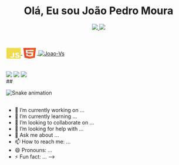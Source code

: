 <h1 align = "center">Olá, Eu sou João Pedro Moura</h1>

<div align="center">
   <a href="https://github.com/JoaoPedroBMoura">
  <img height="150em" src="https://github-readme-stats.vercel.app/api?username=JoaoPedroBMoura&show_icons=true&theme=dark&include_all_commits=true&count_private=true"/>
  <img height="150em" src="https://github-readme-stats.vercel.app/api/top-langs/?username=JoaoPedroBMoura&layout=compact&langs_count=7&theme=dark"/>
</div>

##
 <div style="display: inline_block"><br>
  <img align="center" alt="Joao-Js" height="30" width="40" src="https://raw.githubusercontent.com/devicons/devicon/master/icons/javascript/javascript-plain.svg">
  <img align="center" alt="Joao-HTML" height="30" width="40" src="https://raw.githubusercontent.com/devicons/devicon/master/icons/html5/html5-original.svg">
  <img align ="center" alt = "Joao-Vs" height = "30" width src="https://cdn.jsdelivr.net/gh/devicons/devicon/icons/vscode/vscode-original.svg" />            
 </div>
    
<div> 
<br></br>
  <a href="https://www.instagram.com/jpmoura28/?hl=en" target="_blank"><img src="https://img.shields.io/badge/-Instagram-%23E4405F?style=for-the-badge&logo=instagram&logoColor=white" target="_blank"></a> 
  <a href = "mailto:joaopedrobarcelllosmoura@gmail.com"><img src="https://img.shields.io/badge/-Gmail-%23333?style=for-the-badge&logo=gmail&logoColor=white" target="_blank"></a>
  <a href="https://www.linkedin.com/in/jo%C3%A3o-pedro-barcelllos-moura-5983a823b/overlay/background-image/" target="_blank"><img src="https://img.shields.io/badge/-LinkedIn-%230077B5?style=for-the-badge&logo=linkedin&logoColor=white" target="_blank"></a> 
 
</div>
##

![Snake animation](https://github.com/JoaoPedroBMoura/JoaoPedroBMoura/blob/output/github-contribution-grid-snake.svg)

##
  - 🔭 I’m currently working on ...
- 🌱 I’m currently learning ...
- 👯 I’m looking to collaborate on ...
- 🤔 I’m looking for help with ...
- 💬 Ask me about ...
- 📫 How to reach me: ...
- 😄 Pronouns: ...
- ⚡ Fun fact: ...
-->
